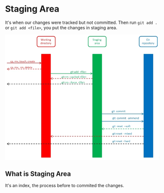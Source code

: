 # Staging Area
It's when our changes were tracked but not committed. Then run `git add .` or `git add <file>`, you put the changes in staging area.

![Staging Understand](./staging-understand.png)

## What is Staging Area
It's an index, the process before to commited the changes.